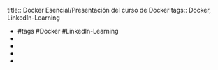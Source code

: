 title:: Docker Esencial/Presentación del curso de Docker
tags:: Docker, LinkedIn-Learning

- #tags #Docker #LinkedIn-Learning
-
-
-
-